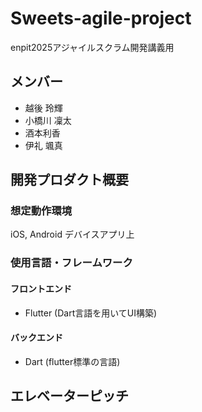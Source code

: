 # Sweets-agile-project
enpit2025アジャイルスクラム開発講義用

## メンバー
- 越後 玲輝
- 小橋川 凜太
- 酒本利香
- 伊礼 颯真
## 開発プロダクト概要
### 想定動作環境
iOS, Android デバイスアプリ上
### 使用言語・フレームワーク
#### フロントエンド
- Flutter (Dart言語を用いてUI構築)
#### バックエンド
- Dart (flutter標準の言語)
## エレベーターピッチ
